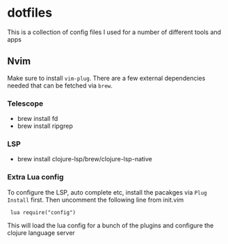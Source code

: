 # dotfiles

This is a collection of config files I used for a number of different tools and apps

## Nvim
Make sure to install `vim-plug`. There are a few external dependencies needed that can be fetched via `brew`.
### Telescope
* brew install fd
* brew install ripgrep
### LSP
* brew install clojure-lsp/brew/clojure-lsp-native

### Extra Lua config
To configure the LSP, auto complete etc, install the pacakges via `Plug Install` first.
Then uncomment the following line from init.vim
```
 lua require("config")
```
This will load the lua config for a bunch of the plugins and configure the clojure language server
